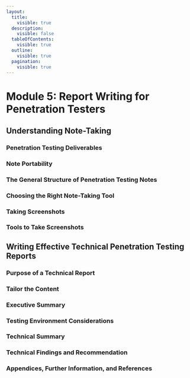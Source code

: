 ```yaml
---
layout:
  title:
    visible: true
  description:
    visible: false
  tableOfContents:
    visible: true
  outline:
    visible: true
  pagination:
    visible: true
---
```


# Module 5: Report Writing for Penetration Testers

## Understanding Note-Taking

### Penetration Testing Deliverables

### Note Portability

### The General Structure of Penetration Testing Notes

### Choosing the Right Note-Taking Tool

### Taking Screenshots

### Tools to Take Screenshots

## Writing Effective Technical Penetration Testing Reports

### Purpose of a Technical Report

### Tailor the Content

### Executive Summary

### Testing Environment Considerations

### Technical Summary

### Technical Findings and Recommendation

### Appendices, Further Information, and References
